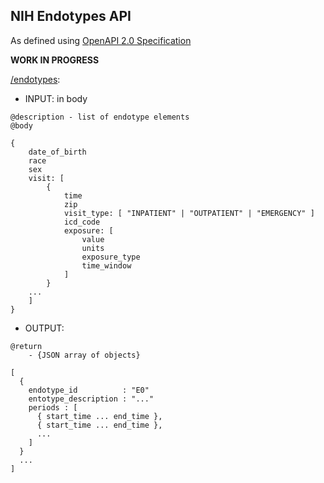 ## NIH Endotypes API

As defined using [OpenAPI 2.0 Specification](https://github.com/OAI/OpenAPI-Specification/blob/master/versions/2.0.md)

**WORK IN PROGRESS**

[/endotypes]():

- INPUT: in body

```
@description - list of endotype elements
@body

{
	date_of_birth
	​race
	​sex
	visit: [
		​​{
			​time
			zip
			visit_type: [ "INPATIENT" | "OUTPATIENT" | "EMERGENCY" ]
			icd_code
			exposure: [
				​​value
				units
				​​​exposure_type
				time_window
			​]
		}
	...
	]
}
```


- OUTPUT: 
 
``` 
@return
	- {JSON array of objects}

[ 
  ​{
    ​endotype_id          : "E0"
    entotype_description : "..."
    periods : [
      ​{ start_time ... end_time },
      { start_time ... end_time },
      ...
    ]
  }
  ...
]
```
